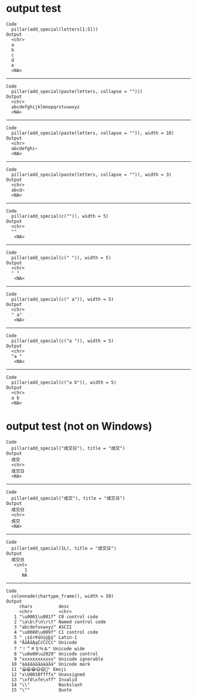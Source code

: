# output test

    Code
      pillar(add_special(letters[1:5]))
    Output
      <chr>
      a    
      b    
      c    
      d    
      e    
      <NA> 

---

    Code
      pillar(add_special(paste(letters, collapse = "")))
    Output
      <chr>                     
      abcdefghijklmnopqrstuvwxyz
      <NA>                      

---

    Code
      pillar(add_special(paste(letters, collapse = "")), width = 10)
    Output
      <chr>     
      abcdefghi~
      <NA>      

---

    Code
      pillar(add_special(paste(letters, collapse = "")), width = 3)
    Output
      <chr>
      abcd~
      <NA> 

---

    Code
      pillar(add_special(c("")), width = 5)
    Output
      <chr>
      ""   
       <NA>

---

    Code
      pillar(add_special(c(" ")), width = 5)
    Output
      <chr>
      " "  
       <NA>

---

    Code
      pillar(add_special(c(" a")), width = 5)
    Output
      <chr>
      " a" 
       <NA>

---

    Code
      pillar(add_special(c("a ")), width = 5)
    Output
      <chr>
      "a " 
       <NA>

---

    Code
      pillar(add_special(c("a b")), width = 5)
    Output
      <chr>
      a b  
      <NA> 

# output test (not on Windows)

    Code
      pillar(add_special("成交日"), title = "成交")
    Output
      成交  
      <chr> 
      成交日
      <NA>  

---

    Code
      pillar(add_special("成交"), title = "成交日")
    Output
      成交日
      <chr> 
      成交  
      <NA>  

---

    Code
      pillar(add_special(1L), title = "成交日")
    Output
      成交日
       <int>
           1
          NA

---

    Code
      colonnade(chartype_frame(), width = 50)
    Output
         chars          desc              
         <chr>          <chr>             
       1 "\u0001\u001f" C0 control code   
       2 "\a\b\f\n\r\t" Named control code
       3 "abcdefuvwxyz" ASCII             
       4 "\u0080\u009f" C1 control code   
       5 " ¡¢£¤¥úûüýþÿ" Latin-1           
       6 "ĀāĂăĄąĆćĈĉĊċ" Unicode           
       7 "！＂＃＄％＆" Unicode wide      
       8 "\u0e00\u2029" Unicode control   
       9 "x­x​x‌x‍x‎x‏x͏x﻿x󠀁x󠀠x󠇯x" Unicode ignorable 
      10 "àáâãāa̅ăȧäảåa̋" Unicode mark      
      11 "😀😁😂😃😄💃" Emoji             
      12 "x\U0010ffffx" Unassigned        
      13 "\xfd\xfe\xff" Invalid           
      14 "\\"           Backslash         
      15 "\""           Quote             

